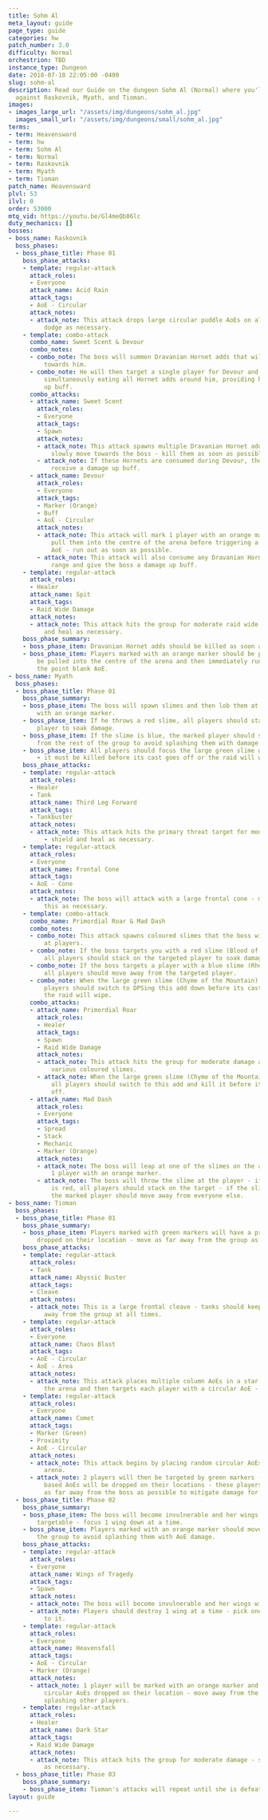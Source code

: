 ```yaml
---
title: Sohm Al
meta_layout: guide
page_type: guide
categories: hw
patch_number: 3.0
difficulty: Normal
orchestrion: TBD
instance_type: Dungeon
date: 2018-07-18 22:05:00 -0400
slug: sohm-al
description: Read our Guide on the dungeon Sohm Al (Normal) where you'll face off
  against Raskovnik, Myath, and Tioman.
images:
- images_large_url: "/assets/img/dungeons/sohm_al.jpg"
  images_small_url: "/assets/img/dungeons/small/sohm_al.jpg"
terms:
- term: Heavensward
- term: hw
- term: Sohm Al
- term: Normal
- term: Raskovnik
- term: Myath
- term: Tioman
patch_name: Heavensward
plvl: 53
ilvl: 0
order: 53000
mtq_vid: https://youtu.be/Gl4meQb86lc
duty_mechanics: []
bosses:
- boss_name: Raskovnik
  boss_phases:
  - boss_phase_title: Phase 01
    boss_phase_attacks:
    - template: regular-attack
      attack_roles:
      - Everyone
      attack_name: Acid Rain
      attack_tags:
      - AoE - Circular
      attack_notes:
      - attack_note: This attack drops large circular puddle AoEs on all players -
          dodge as necessary.
    - template: combo-attack
      combo_name: Sweet Scent & Devour
      combo_notes:
      - combo_note: The boss will summon Dravanian Hornet adds that will slowly move
          towards him.
      - combo_note: He will then target a single player for Devour and pull them in,
          simultaneously eating all Hornet adds around him, providing him with a damage
          up buff.
      combo_attacks:
      - attack_name: Sweet Scent
        attack_roles:
        - Everyone
        attack_tags:
        - Spawn
        attack_notes:
        - attack_note: This attack spawns multiple Dravanian Hornet adds that will
            slowly move towards the boss - kill them as soon as possible.
        - attack_note: If these Hornets are consumed during Devour, the boss will
            receive a damage up buff.
      - attack_name: Devour
        attack_roles:
        - Everyone
        attack_tags:
        - Marker (Orange)
        - Buff
        - AoE - Circular
        attack_notes:
        - attack_note: This attack will mark 1 player with an orange marker and then
            pull them into the centre of the arena before triggering a point blank
            AoE - run out as soon as possible.
        - attack_note: This attack will also consume any Dravanian Hornet adds within
            range and give the boss a damage up buff.
    - template: regular-attack
      attack_roles:
      - Healer
      attack_name: Spit
      attack_tags:
      - Raid Wide Damage
      attack_notes:
      - attack_note: This attack hits the group for moderate raid wide damage - shield
          and heal as necessary.
    boss_phase_summary:
    - boss_phase_item: Dravanian Hornet adds should be killed as soon as possible.
    - boss_phase_item: Players marked with an orange marker should be prepared to
        be pulled into the centre of the arena and then immediately run out to avoid
        the point blank AoE.
- boss_name: Myath
  boss_phases:
  - boss_phase_title: Phase 01
    boss_phase_summary:
    - boss_phase_item: The boss will spawn slimes and then lob them at a player marked
        with an orange marker.
    - boss_phase_item: If he throws a red slime, all players should stack on the marked
        player to soak damage.
    - boss_phase_item: If the slime is blue, the marked player should spread away
        from the rest of the group to avoid splashing them with damage.
    - boss_phase_item: All players should focus the large green slime when it spawns
        - it must be killed before its cast goes off or the raid will wipe.
    boss_phase_attacks:
    - template: regular-attack
      attack_roles:
      - Healer
      - Tank
      attack_name: Third Leg Forward
      attack_tags:
      - Tankbuster
      attack_notes:
      - attack_note: This attack hits the primary threat target for moderate damage
          - shield and heal as necessary.
    - template: regular-attack
      attack_roles:
      - Everyone
      attack_name: Frontal Cone
      attack_tags:
      - AoE - Cone
      attack_notes:
      - attack_note: The boss will attack with a large frontal cone - move out of
          this as necessary.
    - template: combo-attack
      combo_name: Primordial Roar & Mad Dash
      combo_notes:
      - combo_note: This attack spawns coloured slimes that the boss will then hurl
          at players.
      - combo_note: If the boss targets you with a red slime (Blood of the Mountain)
          all players should stack on the targeted player to soak damage.
      - combo_note: If the boss targets a player with a blue slime (Rheum of the Mountain)
          all players should move away from the targeted player.
      - combo_note: When the large green slime (Chyme of the Mountain) spawns, all
          players should switch to DPSing this add down before its cast goes off or
          the raid will wipe.
      combo_attacks:
      - attack_name: Primordial Roar
        attack_roles:
        - Healer
        attack_tags:
        - Spawn
        - Raid Wide Damage
        attack_notes:
        - attack_note: This attack hits the group for moderate damage and then spawns
            various coloured slimes.
        - attack_note: When the large green slime (Chyme of the Mountain) spawns,
            all players should switch to this add and kill it before its cast goes
            off.
      - attack_name: Mad Dash
        attack_roles:
        - Everyone
        attack_tags:
        - Spread
        - Stack
        - Mechanic
        - Marker (Orange)
        attack_notes:
        - attack_note: The boss will leap at one of the slimes on the arena and target
            1 player with an orange marker.
        - attack_note: The boss will throw the slime at the player - if the slime
            is red, all players should stack on the target - if the slime is blue,
            the marked player should move away from everyone else.
- boss_name: Tioman
  boss_phases:
  - boss_phase_title: Phase 01
    boss_phase_summary:
    - boss_phase_item: Players marked with green markers will have a proximity AoE
        dropped on their location - move as far away from the group as possible.
    boss_phase_attacks:
    - template: regular-attack
      attack_roles:
      - Tank
      attack_name: Abyssic Buster
      attack_tags:
      - Cleave
      attack_notes:
      - attack_note: This is a large frontal cleave - tanks should keep the boss facing
          away from the group at all times.
    - template: regular-attack
      attack_roles:
      - Everyone
      attack_name: Chaos Blast
      attack_tags:
      - AoE - Circular
      - AoE - Area
      attack_notes:
      - attack_note: This attack places multiple column AoEs in a star pattern on
          the arena and then targets each player with a circular AoE - dodge as necessary.
    - template: regular-attack
      attack_roles:
      - Everyone
      attack_name: Comet
      attack_tags:
      - Marker (Green)
      - Proximity
      - AoE - Circular
      attack_notes:
      - attack_note: This attack begins by placing random circular AoEs around the
          arena.
      - attack_note: 2 players will then be targeted by green markers - proximity
          based AoEs will be dropped on their locations - these players should move
          as far away from the boss as possible to mitigate damage for everyone else.
  - boss_phase_title: Phase 02
    boss_phase_summary:
    - boss_phase_item: The boss will become invulnerable and her wings will become
        targetable - focus 1 wing down at a time.
    - boss_phase_item: Players marked with an orange marker should move away from
        the group to avoid splashing them with AoE damage.
    boss_phase_attacks:
    - template: regular-attack
      attack_roles:
      - Everyone
      attack_name: Wings of Tragedy
      attack_tags:
      - Spawn
      attack_notes:
      - attack_note: The boss will become invulnerable and her wings will become targetable.
      - attack_note: Players should destroy 1 wing at a time - pick one and stick
          to it.
    - template: regular-attack
      attack_roles:
      - Everyone
      attack_name: Heavensfall
      attack_tags:
      - AoE - Circular
      - Marker (Orange)
      attack_notes:
      - attack_note: 1 player will be marked with an orange marker and have multiple
          circular AoEs dropped on their location - move away from the group to avoid
          splashing other players.
    - template: regular-attack
      attack_roles:
      - Healer
      attack_name: Dark Star
      attack_tags:
      - Raid Wide Damage
      attack_notes:
      - attack_note: This attack hits the group for moderate damage - shield and heal
          as necessary.
  - boss_phase_title: Phase 03
    boss_phase_summary:
    - boss_phase_item: Tioman's attacks will repeat until she is defeated.
layout: guide

---
```

